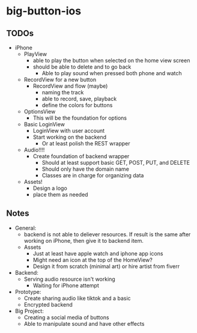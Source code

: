 # big-button-ios

## TODOs
- iPhone
    - PlayView 
        - able to play the button when selected on the home view screen
        - should be able to delete and to go back
            - Able to play sound when pressed both phone and watch
    - RecordView for a new button 
        - RecordView and flow (maybe)
            - naming the track
            - able to record, save, playback
            - define the colors for buttons
    - OptionsView
        - This will be the foundation for options
    - Basic LoginView
        - LoginView with user account
        - Start working on the backend
            - Or at least polish the REST wrapper
    - Audio!!!!
        - Create foundation of backend wrapper
            - Should at least support basic GET, POST, PUT, and DELETE
            - Should only have the domain name
            - Classes are in charge for organizing data
    - Assets!
        - Design a logo
        - place them as needed

## Notes
- General:
    - backend is not able to deliever resources. If result is the same after working on iPhone, then give it to backend item.
    - Assets
        - Just at least have apple watch and iphone app icons
        - Might need an icon at the top of the HomeView?
        - Design it from scratch (minimal art) or hire artist from fiverr
- Backend:
    - Serving audio resource isn't working
        - Waiting for iPhone attempt
- Prototype: 
    - Create sharing audio like tiktok and a basic 
    - Encrypted backend
- Big Project: 
    - Creating a social media of buttons
    - Able to manipulate sound and have other effects
